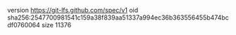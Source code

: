version https://git-lfs.github.com/spec/v1
oid sha256:2547700981541c159a38f839aa51337a994ec36b363556455b474bcdf0760064
size 11376
